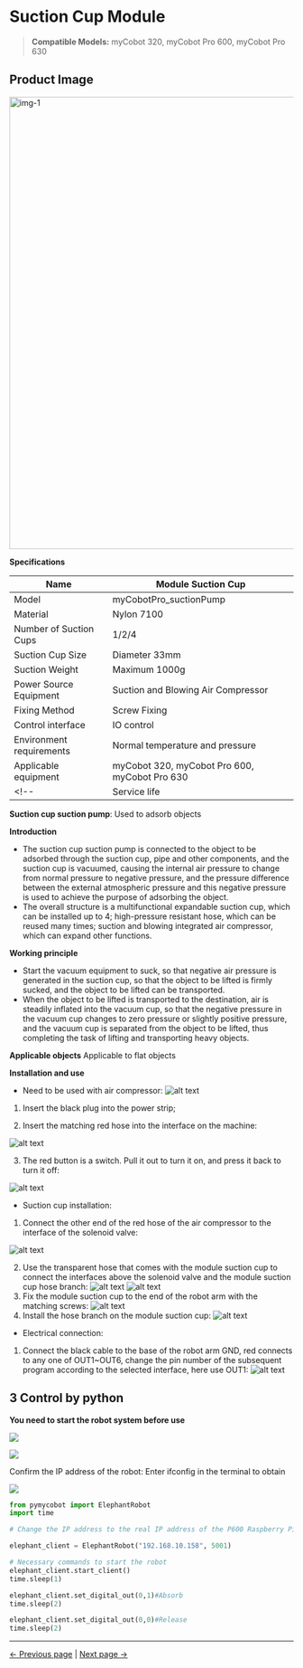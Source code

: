 # Suction Cup Module

> **Compatible Models:** myCobot 320, myCobot Pro 600, myCobot Pro 630

## Product Image

<img src="../../../resources/1-ProductIntroduction/1.4/1.4.2-PumpCup/吸盘模块1.jpg" alt="img-1" width="800" height="auto" />

**Specifications**

| Name | Module Suction Cup |
| ------------ | --------------------------------------------- |
| Model | myCobotPro_suctionPump |
| Material | Nylon 7100 |
| Number of Suction Cups | 1/2/4 |
| Suction Cup Size | Diameter 33mm |
| Suction Weight | Maximum 1000g |
| Power Source Equipment | Suction and Blowing Air Compressor |
| Fixing Method | Screw Fixing |
| Control interface | IO control |
| Environment requirements | Normal temperature and pressure |
| Applicable equipment | myCobot 320, myCobot Pro 600, myCobot Pro 630 |
<!-- | Service life | One year | -->
**Suction cup suction pump**: Used to adsorb objects

**Introduction**

- The suction cup suction pump is connected to the object to be adsorbed through the suction cup, pipe and other components, and the suction cup is vacuumed, causing the internal air pressure to change from normal pressure to negative pressure, and the pressure difference between the external atmospheric pressure and this negative pressure is used to achieve the purpose of adsorbing the object.
- The overall structure is a multifunctional expandable suction cup, which can be installed up to 4; high-pressure resistant hose, which can be reused many times; suction and blowing integrated air compressor, which can expand other functions.

**Working principle**

- Start the vacuum equipment to suck, so that negative air pressure is generated in the suction cup, so that the object to be lifted is firmly sucked, and the object to be lifted can be transported.
- When the object to be lifted is transported to the destination, air is steadily inflated into the vacuum cup, so that the negative pressure in the vacuum cup changes to zero pressure or slightly positive pressure, and the vacuum cup is separated from the object to be lifted, thus completing the task of lifting and transporting heavy objects.

**Applicable objects** Applicable to flat objects

<!-- **Appearance introduction**

- Multifunctional expandable suction cup, can install up to 4 4-p
![pi](../../resourse/2-serialproduct/IMG_8238.jpg)

- High-pressure hose, can be reused many times

![pi](../../resourse/2-serialproduct/IMG_8264.jpg)

- Suction and blowing integrated air compressor, can expand other functions

![pi](../../resourse/2-serialproduct/IMG_8000.jpg) -->

**Installation and use**

- Need to be used with air compressor:
![alt text](../../../resources/1-ProductIntroduction/1.4/1.4.2-PumpCup/a1.png)

1. Insert the black plug into the power strip;

2. Insert the matching red hose into the interface on the machine:

![alt text](../../../resources/1-ProductIntroduction/1.4/1.4.2-PumpCup/a2.png)

3. The red button is a switch. Pull it out to turn it on, and press it back to turn it off:

![alt text](../../../resources/1-ProductIntroduction/1.4/1.4.2-PumpCup/a3.png)

- Suction cup installation:

1. Connect the other end of the red hose of the air compressor to the interface of the solenoid valve:

![alt text](../../../resources/1-ProductIntroduction/1.4/1.4.2-PumpCup/a4.png)

2. Use the transparent hose that comes with the module suction cup to connect the interfaces above the solenoid valve and the module suction cup hose branch:
![alt text](../../../resources/1-ProductIntroduction/1.4/1.4.2-PumpCup/a5.png)
![alt text](../../../resources/1-ProductIntroduction/1.4/1.4.2-PumpCup/a6.png)
3. Fix the module suction cup to the end of the robot arm with the matching screws:
![alt text](../../../resources/1-ProductIntroduction/1.4/1.4.2-PumpCup/a7.png)
4. Install the hose branch on the module suction cup:
![alt text](../../../resources/1-ProductIntroduction/1.4/1.4.2-PumpCup/a8.png)

- Electrical connection:

1. Connect the black cable to the base of the robot arm GND, red connects to any one of OUT1~OUT6, change the pin number of the subsequent program according to the selected interface, here use OUT1:
![alt text](../../../resources/1-ProductIntroduction/1.4/1.4.2-PumpCup/a9.png)

## 3 Control by python

**You need to start the robot system before use**

![](../../../resources/1-ProductIntroduction/1.4/poweron/poweron.png)

![](../../../resources/1-ProductIntroduction/1.4/poweron/poweron2.png)

Confirm the IP address of the robot: Enter ifconfig in the terminal to obtain

![](../../../resources/1-ProductIntroduction/1.4/poweron/ip.png)

```python
from pymycobot import ElephantRobot
import time

# Change the IP address to the real IP address of the P600 Raspberry Pi

elephant_client = ElephantRobot("192.168.10.158", 5001)

# Necessary commands to start the robot
elephant_client.start_client()
time.sleep(1)

elephant_client.set_digital_out(0,1)#Absorb
time.sleep(2)

elephant_client.set_digital_out(0,0)#Release
time.sleep(2)

```
---
[← Previous page](../1.4.1-Gripper/4-FlexibleGripper.md) | [Next page →](../1.4.3-Camera/1-CameraModulePro.md)